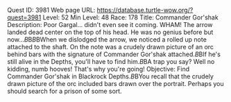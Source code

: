 Quest ID: 3981
Web page URL: https://database.turtle-wow.org/?quest=3981
Level: 52
Min Level: 48
Race: 178
Title: Commander Gor'shak
Description: Poor Gargal... didn't even see it coming. WHAM! The arrow landed dead center on the top of his head. He was no genius before but now...$B$B<Galamav grimaces.>$B$BWhen we dislodged the arrow, we noticed a rolled up note attached to the shaft. On the note was a crudely drawn picture of an orc behind bars with the signature of Commander Gor'shak attached.$B$BIf he's still alive in the Depths, you'll have to find him.$B$BA trap you say? Well no kidding, numb hooves! That's why you're going!
Objective: Find Commander Gor'shak in Blackrock Depths.$B$BYou recall that the crudely drawn picture of the orc included bars drawn over the portrait. Perhaps you should search for a prison of some sort.
